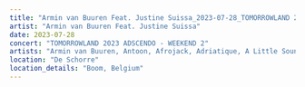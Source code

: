 ```yaml
---
title: "Armin van Buuren Feat. Justine Suissa_2023-07-28_TOMORROWLAND 2023 ADSCENDO - WEEKEND 2"
artist: "Armin van Buuren Feat. Justine Suissa"
date: 2023-07-28
concert: "TOMORROWLAND 2023 ADSCENDO - WEEKEND 2"
artists: "Armin van Buuren, Antoon, Afrojack, Adriatique, A Little Sound, 12th Planet, Argy, Alesso, Adam Beyer, Ahmed Helmy, Agents Of Time, AlleFarben, Allen Watts, Bru-C"
location: "De Schorre"
location_details: "Boom, Belgium"
---
```

